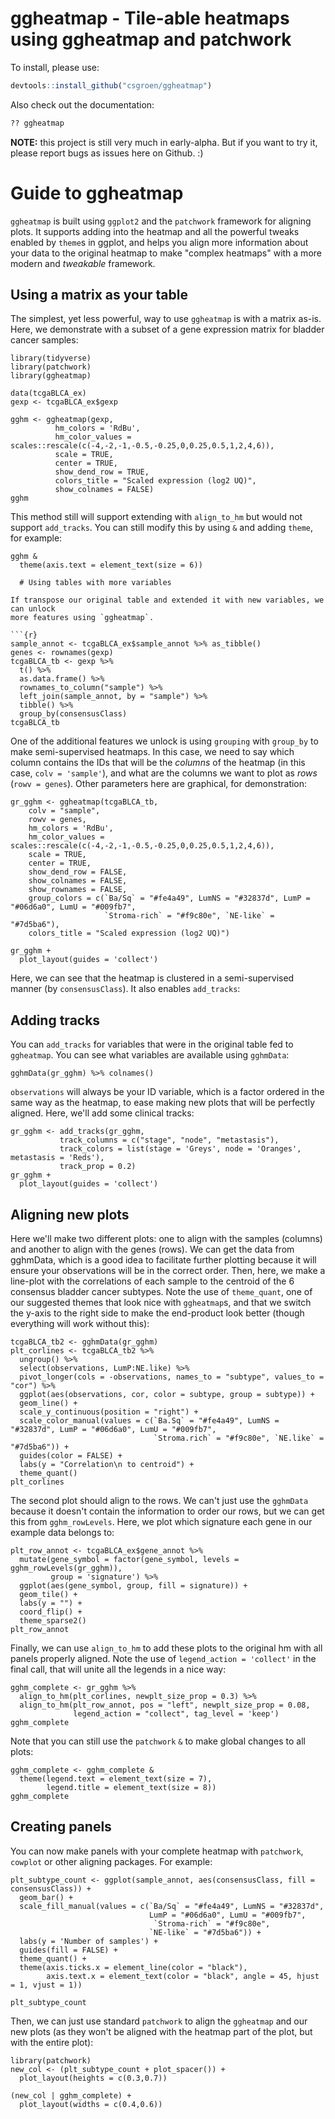 # ggheatmap - Tile-able heatmaps using ggheatmap and patchwork

To install, please use:
```r
devtools::install_github("csgroen/ggheatmap")
```
Also check out the documentation:
```r
?? ggheatmap
```

**NOTE:** this project is still very much in early-alpha. But if you want to try it, please report bugs as issues here on Github. :)

# Guide to ggheatmap 

`ggheatmap` is built using `ggplot2` and the `patchwork` framework for aligning plots.
It supports adding into the heatmap and all the powerful tweaks enabled by `theme`s in ggplot,
and helps you align more information about your data to the original heatmap to make "complex
heatmaps" with a more modern and *tweakable* framework.

## Using a matrix as your table
The simplest, yet less powerful, way to use `ggheatmap` is with a matrix as-is.
Here, we demonstrate with a subset of a gene expression matrix for bladder cancer
samples:

```{r fig.width=6, fig.height=3}
library(tidyverse)
library(patchwork)
library(ggheatmap)

data(tcgaBLCA_ex)
gexp <- tcgaBLCA_ex$gexp

gghm <- ggheatmap(gexp,
          hm_colors = 'RdBu',
          hm_color_values = scales::rescale(c(-4,-2,-1,-0.5,-0.25,0,0.25,0.5,1,2,4,6)),
          scale = TRUE,
          center = TRUE,
          show_dend_row = TRUE,
          colors_title = "Scaled expression (log2 UQ)",
          show_colnames = FALSE)
gghm
```
This method still will support extending with `align_to_hm` but would not support
`add_tracks`. You can still modify this by using `&` and adding `theme`, for example:

```{r fig.width=6, fig.height=3}
gghm &
  theme(axis.text = element_text(size = 6))
  
  # Using tables with more variables

If transpose our original table and extended it with new variables, we can unlock
more features using `ggheatmap`. 

```{r}
sample_annot <- tcgaBLCA_ex$sample_annot %>% as_tibble()
genes <- rownames(gexp)
tcgaBLCA_tb <- gexp %>%
  t() %>%
  as.data.frame() %>%
  rownames_to_column("sample") %>%
  left_join(sample_annot, by = "sample") %>%
  tibble() %>%
  group_by(consensusClass)
tcgaBLCA_tb
```

One of the additional features we unlock is using `grouping` with `group_by` to
make semi-supervised heatmaps. In this case, we need to say which column contains
the IDs that will be the *columns* of the heatmap (in this case, `colv = 'sample'`),
and what are the columns we want to plot as *rows* (`rowv = genes`). Other
parameters here are graphical, for demonstration:

```{r fig.width=7, fig.height=4}
gr_gghm <- ggheatmap(tcgaBLCA_tb,
    colv = "sample",
    rowv = genes,
    hm_colors = 'RdBu',
    hm_color_values = scales::rescale(c(-4,-2,-1,-0.5,-0.25,0,0.25,0.5,1,2,4,6)),
    scale = TRUE,
    center = TRUE,
    show_dend_row = FALSE,
    show_colnames = FALSE,
    show_rownames = FALSE,
    group_colors = c(`Ba/Sq` = "#fe4a49", LumNS = "#32837d", LumP = "#06d6a0", LumU = "#009fb7",
                     `Stroma-rich` = "#f9c80e", `NE-like` = "#7d5ba6"),
    colors_title = "Scaled expression (log2 UQ)")

gr_gghm +
  plot_layout(guides = 'collect')
```
Here, we can see that the heatmap is clustered in a semi-supervised manner (by
`consensusClass`). It also enables `add_tracks`:

## Adding tracks

You can `add_tracks` for variables that were in the original table fed to `ggheatmap`.
You can see what variables are available using `gghmData`:

```{r}
gghmData(gr_gghm) %>% colnames()
```

`observations` will always be your ID variable, which is a factor ordered in the
same way as the heatmap, to ease making new plots that will be perfectly aligned.
Here, we'll add some clinical tracks:

```{r fig.width=7, fig.height=5.5}
gr_gghm <- add_tracks(gr_gghm,
           track_columns = c("stage", "node", "metastasis"),
           track_colors = list(stage = 'Greys', node = 'Oranges', metastasis = 'Reds'),
           track_prop = 0.2)
gr_gghm +
  plot_layout(guides = 'collect')
```

## Aligning new plots

Here we'll make two different plots: one to align with the samples (columns) and
another to align with the genes (rows). We can get the data from gghmData, which
is a good idea to facilitate further plotting because it will ensure your 
observations will be in the correct order. Then, here, we make a line-plot with
the correlations of each sample to the centroid of the 6 consensus bladder cancer
subtypes. Note the use of `theme_quant`, one of our suggested themes that look
nice with `ggheatmap`s, and that we switch the y-axis to the right side to make
the end-product look better (though everything will work without this):

```{r fig.width=5, fig.height=3}
tcgaBLCA_tb2 <- gghmData(gr_gghm)
plt_corlines <- tcgaBLCA_tb2 %>%
  ungroup() %>%
  select(observations, LumP:NE.like) %>%
  pivot_longer(cols = -observations, names_to = "subtype", values_to = "cor") %>%
  ggplot(aes(observations, cor, color = subtype, group = subtype)) +
  geom_line() +
  scale_y_continuous(position = "right") +
  scale_color_manual(values = c(`Ba.Sq` = "#fe4a49", LumNS = "#32837d", LumP = "#06d6a0", LumU = "#009fb7",
                                `Stroma.rich` = "#f9c80e", `NE.like` = "#7d5ba6")) +
  guides(color = FALSE) +
  labs(y = "Correlation\n to centroid") +
  theme_quant()
plt_corlines
```

The second plot should align to the rows. We can't just use the `gghmData` because
it doesn't contain the information to order our rows, but we can get this from 
`gghm_rowLevels`. Here, we plot which signature each gene in our example data belongs
to:

```{r fig.width=3, fig.height=3.5}
plt_row_annot <- tcgaBLCA_ex$gene_annot %>%
  mutate(gene_symbol = factor(gene_symbol, levels = gghm_rowLevels(gr_gghm)),
         group = 'signature') %>%
  ggplot(aes(gene_symbol, group, fill = signature)) +
  geom_tile() +
  labs(y = "") +
  coord_flip() +
  theme_sparse2()
plt_row_annot
```

Finally, we can use `align_to_hm` to add these plots to the original hm with all
panels properly aligned. Note the use of `legend_action = 'collect'` in the final
call, that will unite all the legends in a nice way:


```{r fig.height=6.5, fig.width=8.5}
gghm_complete <- gr_gghm %>%
  align_to_hm(plt_corlines, newplt_size_prop = 0.3) %>%
  align_to_hm(plt_row_annot, pos = "left", newplt_size_prop = 0.08, 
              legend_action = "collect", tag_level = 'keep')
gghm_complete
```

Note that you can still use the `patchwork` `&` to make global changes to all
plots:

```{r fig.height=6.5, fig.width=8}
gghm_complete <- gghm_complete &
  theme(legend.text = element_text(size = 7),
        legend.title = element_text(size = 8))
gghm_complete
```

## Creating panels

You can now make panels with your complete heatmap with `patchwork`, `cowplot` or
other aligning packages. For example:

```{r fig.width=4, fig.height=3}
plt_subtype_count <- ggplot(sample_annot, aes(consensusClass, fill = consensusClass)) +
  geom_bar() +
  scale_fill_manual(values = c(`Ba/Sq` = "#fe4a49", LumNS = "#32837d", 
                               LumP = "#06d6a0", LumU = "#009fb7",
                                `Stroma-rich` = "#f9c80e", 
                               `NE-like` = "#7d5ba6")) +
  labs(y = 'Number of samples') +
  guides(fill = FALSE) +
  theme_quant() +
  theme(axis.ticks.x = element_line(color = "black"),
        axis.text.x = element_text(color = "black", angle = 45, hjust = 1, vjust = 1))

plt_subtype_count
```

Then, we can just use standard `patchwork` to align the `ggheatmap` and our
new plots (as they won't be aligned with the heatmap part of the plot, but with
the entire plot):

```{r fig.width = 12, fig.height=6.5}
library(patchwork)
new_col <- (plt_subtype_count + plot_spacer()) +
  plot_layout(heights = c(0.3,0.7))

(new_col | gghm_complete) +
  plot_layout(widths = c(0.4,0.6))
```
